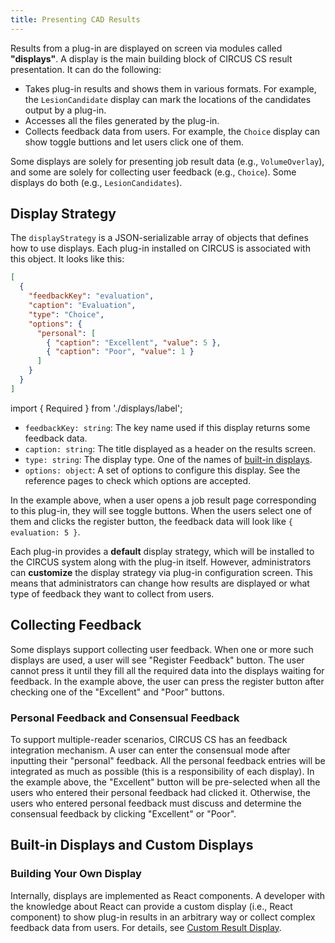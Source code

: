 ```yaml
---
title: Presenting CAD Results
---
```


Results from a plug-in are displayed on screen via modules called **"displays"**. A display is the main building block of CIRCUS CS result presentation. It can do the following:

- Takes plug-in results and shows them in various formats. For example, the `LesionCandidate` display can mark the locations of the candidates output by a plug-in.
- Accesses all the files generated by the plug-in.
- Collects feedback data from users. For example, the `Choice` display can show toggle buttions and let users click one of them.

Some displays are solely for presenting job result data (e.g., `VolumeOverlay`), and some are solely for collecting user feedback (e.g., `Choice`). Some displays do both (e.g., `LesionCandidates`).

## Display Strategy

The `displayStrategy` is a JSON-serializable array of objects that defines how to use displays. Each plug-in installed on CIRCUS is associated with this object. It looks like this:

```json
[
  {
    "feedbackKey": "evaluation",
    "caption": "Evaluation",
    "type": "Choice",
    "options": {
      "personal": [
        { "caption": "Excellent", "value": 5 },
        { "caption": "Poor", "value": 1 }
      ]
    }
  }
]
```

import { Required } from './displays/label';

- `feedbackKey: string`: The key name used if this display returns some feedback data.
- `caption: string`: The title displayed as a header on the results screen.
- `type: string`: <Required /> The display type. One of the names of [built-in displays](./displays/index.md).
- `options: object`: A set of options to configure this display. See the reference pages to check which options are accepted.

In the example above, when a user opens a job result page corresponding to this plug-in, they will see toggle buttons. When the users select one of them and clicks the register button, the feedback data will look like `{ evaluation: 5 }`.

Each plug-in provides a **default** display strategy, which will be installed to the CIRCUS system along with the plug-in itself. However, administrators can **customize** the display strategy via plug-in configuration screen. This means that administrators can change how results are displayed or what type of feedback they want to collect from users.

## Collecting Feedback

Some displays support collecting user feedback. When one or more such displays are used, a user will see "Register Feedback" button. The user cannot press it until they fill all the required data into the displays waiting for feedback. In the example above, the user can press the register button after checking one of the "Excellent" and "Poor" buttons.

### Personal Feedback and Consensual Feedback

To support multiple-reader scenarios, CIRCUS CS has an feedback integration mechanism. A user can enter the consensual mode after inputting their "personal" feedback. All the personal feedback entries will be integrated as much as possible (this is a responsibility of each display). In the example above, the "Excellent" button will be pre-selected when all the users who entered their personal feedback had clicked it. Otherwise, the users who entered personal feedback must discuss and determine the consensual feedback by clicking "Excellent" or "Poor".

## Built-in Displays and Custom Displays

### Building Your Own Display

Internally, displays are implemented as React components. A developer with the knowledge about React can provide a custom display (i.e., React component) to show plug-in results in an arbitrary way or collect complex feedback data from users. For details, see [Custom Result Display](./custom-display.md).
